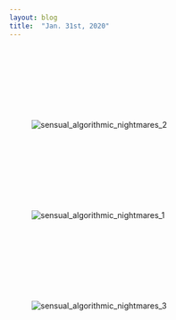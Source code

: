 ```yaml
---
layout: blog
title:  "Jan. 31st, 2020"
---
```

<br>
<script>
    $('body').css({'background-color' : 'black', 'color' : 'green'});
</script>
<div class="text-center" style="padding-top: 100px">    
    <figure class="figure" style="width:500px">
        <img src="{{ site.baseurl }}/images/fridays2020/sensual_algorithmic_nightmares_2.gif" class="img-fluid" alt="sensual_algorithmic_nightmares_2">
    </figure>    
</div>
<br>
<div class="text-center" style="padding-top: 100px">    
    <figure class="figure" style="width:500px">
        <img src="{{ site.baseurl }}/images/fridays2020/sensual_algorithmic_nightmares_1.gif" class="img-fluid" alt="sensual_algorithmic_nightmares_1">
    </figure>    
</div>
<br>
<div class="text-center" style="padding-top: 100px">    
    <figure class="figure" style="width:500px">
        <img src="{{ site.baseurl }}/images/fridays2020/sensual_algorithmic_nightmares_3.gif" class="img-fluid" alt="sensual_algorithmic_nightmares_3">
    </figure>    
</div>
